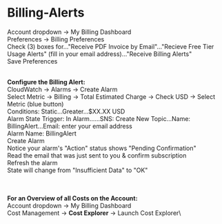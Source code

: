 # Billing-Alerts

Account dropdown → My Billing Dashboard \
Preferences → Billing Preferences \
Check (3) boxes for..."Receive PDF Invoice by Email"..."Recieve Free Tier Usage Alerts" (fill in your email address)..."Receive Billing Alerts" \
Save Preferences

\
**Configure the Billing Alert:** \
CloudWatch → Alarms → Create Alarm \
Select Metric → Billing → Total Estimated Charge → Check USD → Select Metric (blue button) \
Conditions: Static...Greater...$XX.XX USD \
Alarm State Trigger: In Alarm......SNS: Create New Topic...Name: BillingAlert...Email: enter your email address \
Alarm Name: BillingAlert \
Create Alarm \
Notice your alarm's "Action" status shows "Pending Confirmation" \
Read the email that was just sent to you & confirm subscription \
Refresh the alarm \
State will change from "Insufficient Data" to "OK"

\
\
**For an Overview of all Costs on the Account:** \
Account dropdown → My Billing Dashboard \
Cost Management → **Cost Explorer** → Launch Cost Explorer\
